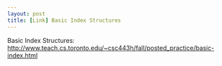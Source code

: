 ```yaml
---
layout: post
title: [Link] Basic Index Structures
---
```


Basic Index Structures: http://www.teach.cs.toronto.edu/~csc443h/fall/posted_practice/basic-index.html
